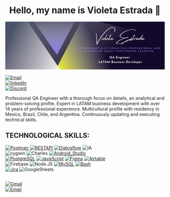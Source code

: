 <!--
**violetaestrada/violetaestrada** is a ✨ _special_ ✨ repository because its `README.md` (this file) appears on your GitHub profile.

Here are some ideas to get you started:

- 🔭 I’m currently working on ...
- 🌱 I’m currently learning ...
- 👯 I’m looking to collaborate on ...
- 🤔 I’m looking for help with ...
- 💬 Ask me about ...
- 📫 How to reach me: ...
- 😄 Pronouns: ...
- ⚡ Fun fact: ...
-->

<div align="center">
<h1 align="center">Hello, my name is Violeta Estrada 👋</h1>
</div>

![](https://github.com/violetaestrada/violetaestrada/blob/main/BannerVE.png)

[![Email](https://img.shields.io/badge/violeta.estrada.r@gmail.com-email_personal_-D14836?style=for-the-badge&logo=gmail&logoColor=white&labelColor=101010)](mailto:violeta.estrada.r@gmail.com)
</br>
[![linkedIn](https://img.shields.io/badge/LinkedIn-violetaestrada-0077B5?style=for-the-badge&logo=linkedin&logoColor=white&labelColor=101010)](https://www.linkedin.com/in/violetaestrada)
</br>
[![Discord](https://img.shields.io/badge/Discord-violetaestrada-5865F2?style=for-the-badge&logo=discord&logoColor=white&labelColor=101010)](https://violetaestrada.com/discord)


Professional QA Engineer with a thorough focus on details, an analytical and problem-solving profile. 
Expert in LATAM business development with over 14 years of professional experience. Multicultural profile with residency in Mexico, Brazil, Chile, and Argentina. Continuously updating and executing technical skills.

## TECHNOLOGICAL SKILLS:
[![Postman](https://img.shields.io/badge/postman-999999?style=for-the-badge&logo=postman&logoColor=white&labelColor=101010)]()
[![RESTAPI](https://img.shields.io/badge/RESTAPI-999999?style=for-the-badge&logo=restapi&logoColor=white&labelColor=101010)]()
[![Dialogflow](https://img.shields.io/badge/dialogflow-FA7343?style=for-the-badge&logo=dialogflow&logoColor=white&labelColor=101010)]()
![IA](https://img.shields.io/badge/ia-1575F9?style=for-the-badge&logo=ia&logoColor=white)
</br>
![cygwin](https://img.shields.io/badge/cygwin-3DDC84?style=for-the-badge&logo=cygwin&logoColor=white)
![Charles](https://img.shields.io/badge/Charles-0095D5?style=for-the-badge&logo=charles&logoColor=white)
[![Android_Studio](https://img.shields.io/badge/Android_Studio-3DDC84?style=for-the-badge&logo=android-studio&logoColor=white&labelColor=101010)]()
</br>
[![PostgreSQL](https://img.shields.io/badge/PostgreSQL-007396?style=for-the-badge&logo=postgresql&logoColor=white&labelColor=101010)]()
[![JavaScript](https://img.shields.io/badge/JavaScript-F7DF1E?style=for-the-badge&logo=javascript&logoColor=white&labelColor=101010)]()
[![Figma](https://img.shields.io/badge/Figma-232F3E?style=for-the-badge&logo=figma&logoColor=white&labelColor=101010)]()
[![Airtable](https://img.shields.io/badge/Airtable-4285F4?style=for-the-badge&logo=airtable&logoColor=white&labelColor=101010)]()
</br>
![Firebase](https://img.shields.io/badge/Firebase-D14836?style=for-the-badge&logo=firebase&logoColor=white)
![Node.JS](https://img.shields.io/badge/Node.JS-339933?style=for-the-badge&logo=node.js&logoColor=white)
[![MySQL](https://img.shields.io/badge/MySQL-4479A1?style=for-the-badge&logo=mysql&logoColor=white&labelColor=101010)]()
[![Bash](https://img.shields.io/badge/Bash-4479A1?style=for-the-badge&logo=bash&logoColor=white&labelColor=101010)]()
</br>
[![Jira](https://img.shields.io/badge/Jira-4479A1?style=for-the-badge&logo=jira&logoColor=white&labelColor=101010)]()
![GoogleSheets](https://img.shields.io/badge/GoogleSheets-D14836?style=for-the-badge&logo=googlesheets&logoColor=white)

## 

[![Gmail](https://img.shields.io/badge/gmail-violeta.estrada.r@gmail.com-D14836?style=for-the-badge&logo=gmail&logoColor=white&labelColor=101010)](mailto:violeta.estrada.r@gmail.com)
</br>
[![Email](https://img.shields.io/badge/violeta.estrada.r@gmail.com-email_personal_-D14836?style=for-the-badge&logo=gmail&logoColor=white&labelColor=101010)](mailto:violeta.estrada.r@gmail.com)

